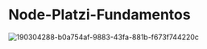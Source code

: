 # Node-Platzi-Fundamentos
![190304288-b0a754af-9883-43fa-881b-f673f744220c](https://user-images.githubusercontent.com/52834318/190860444-858026a1-deb2-406b-abd9-3fa2db20c026.png)
